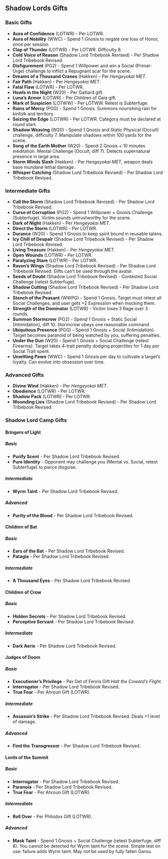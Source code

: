 ## Shadow Lords Gifts

### Basic Gifts
- **Aura of Confidence** (LOTWR) - Per LOTWR.
- **Aura of Nobility** (WWC) - Spend 1 Gnosis to negate one loss of Honor, once per session.
- **Clap of Thunder** (LOTWR) - Per LOTWR. Difficulty 8.
- **Cold Voice of Reason** (Shadow Lord Tribebook Revised) - Per Shadow Lord Tribebook Revised.
- **Disfigurement** (PG2) - Spend 1 Willpower and win a Social (Primal-Urge) challenge to inflict a Repugnant scar for the scene.
- **Dreams of a Thousand Cranes** (Hakken) - Per *Hengeyokai MET*.
- **Fair Path** (Hakken) - Per *Hengeyokai MET*.
- **Fatal Flaw** (LOTWR) - Per LOTWR.
- **Howls in the Night** (W20) - Per Galliard gift.
- **Luna’s Armor** (LOTWR) - Per Children of Gaia gift.
- **Mark of Suspicion** (LOTWW) - Per LOTWW. Retest is Subterfuge.
- **Rains of Mercy** (PGG) - Spend 1 Gnosis. Summons nourishing rain for kinfolk and territory.
- **Seizing the Edge** (LOTWR) - Per LOTWR. Category must be declared at round start.
- **Shadow Weaving** (W20) - Spend 1 Gnosis and Static Physical (Occult) challenge, difficulty 7. Manipulate shadows within 100 yards for the scene.
- **Song of the Earth Mother** (W20) - Spend 2 Gnosis + 10 minutes meditation. Mental Challenge (Occult, diff 7). Detects supernatural presence in large area.
- **Storm Winds Slash** (Hakken) - Per *Hengeyokai MET*, weapon deals base mundane lethal damage.
- **Whisper Catching** (Shadow Lord Tribebook Revised) - Per Shadow Lord Tribebook Revised.

### Intermediate Gifts
- **Call the Storm** (Shadow Lord Tribebook Revised) - Per Shadow Lord Tribebook Revised.
- **Curse of Corruption** (PG2) - Spend 1 Willpower + Gnosis Challenge (Subterfuge). Victim sounds untrustworthy for the scene.
- **Dark of Night** (Hakken) - Per *Hengeyokai MET*.
- **Direct the Storm** (LOTWR) - Per LOTWR.
- **Durance** (W20) - Spend 1 Gnosis to keep spirit bound in reusable talens.
- **Icy Chill of Despair** (Shadow Lord Tribebook Revised) - Per Shadow Lord Tribebook Revised.
- **Living Treasure** (Hakken) - Per *Hengeyokai MET*.
- **Open Wounds** (LOTWR) - Per LOTWR.
- **Paralyzing Stare** (LOTWR) - Per LOTWR.
- **Raven’s Wings** (Shadow Lord Tribebook Revised) - Per Shadow Lord Tribebook Revised. Gifts can’t be used through the avatar.
- **Seeds of Doubt** (Shadow Lord Tribebook Revised) - Contested Social Challenge (retest Subterfuge).
- **Shadow Cutting** (Shadow Lord Tribebook Revised) - Per Shadow Lord Tribebook Revised.
- **Stench of the Peasant** (WWPG) - Spend 1 Gnosis. Target must retest all Social Challenges, and user gets +2 Expression when mocking them.
- **Strength of the Dominator** (LOTWR) - Victim loses 3 Rage over 3 rounds.
- **Summon Stormcrow** (PG2) - Spend 1 Gnosis + Static Social (Intimidation), diff 10. Stormcrow obeys one reasonable command.
- **Ubiquitous Presence** (PGG) - Spend 1 Gnosis + Social (Intimidation). Target becomes paranoid of being watched by you, suffering penalties.
- **Under the Gun** (W20) - Spend 1 Gnosis + Social Challenge (retest Firearms). Target takes 4-trait penalty dodging projectiles for 1 day per Social Trait spent.
- **Unwitting Pawn** (WWC) - Spend 1 Gnosis per day to cultivate a target’s loyalty. Can evolve into obsession over time.

### Advanced Gifts
- **Divine Wind** (Hakken) - Per *Hengeyokai MET*.
- **Obedience** (LOTWR) - Per LOTWR.
- **Shadow Pack** (LOTWR) - Per LOTWR.
- **Wounding Lies** (Shadow Lord Tribebook Revised) - Per Shadow Lord Tribebook Revised.

### Shadow Lord Camp Gifts

#### Bringers of Light
##### Basic
- **Purify Scent** - Per Shadow Lord Tribebook Revised.
- **Pure Identity** - Opponent may challenge you (Mental vs. Social, retest Subterfuge) to pierce disguise.

##### Intermediate
- **Wyrm Taint** - Per Shadow Lord Tribebook Revised.

##### Advanced
- **Purity of the Blood** - Per Shadow Lord Tribebook Revised.

#### Children of Bat

##### Basic
- **Ears of the Bat** - Per Shadow Lord Tribebook Revised.
- **Patagia** - Per Shadow Lord Tribebook Revised.

##### Intermediate
- **A Thousand Eyes** - Per Shadow Lord Tribebook Revised.

#### Children of Crow

##### Basic
- **Hidden Secrets** - Per Shadow Lord Tribebook Revised.
- **Perceptive Servant** - Per Shadow Lord Tribebook Revised.

##### Intermediate
- **Dark Aerie** - Per Shadow Lord Tribebook Revised.

#### Judges of Doom
##### Basic
- **Executioner’s Privilege** - Per Get of Fenris Gift *Halt the Coward’s Flight*.
- **Interrogator** - Per Shadow Lord Tribebook Revised.
- **True Fear** - Per Ahroun Gift (LOTWR).

##### Intermediate
- **Assassin’s Strike** - Per Shadow Lord Tribebook Revised. Deals +1 level of damage.

##### Advanced
- **Find the Transgressor** - Per Shadow Lord Tribebook Revised.

#### Lords of the Summit

##### Basic
- **Interrogator** - Per Shadow Lord Tribebook Revised.
- **Paranoia** - Per Shadow Lord Tribebook Revised.
- **True Fear** - Per Ahroun Gift (LOTWR).

##### Intermediate
- **Roll Over** - Per Philodox Gift (LOTWR).

##### Advanced
- **Mask Taint** - Spend 1 Gnosis + Social Challenge (retest Subterfuge, diff 8). You cannot be detected for Wyrm taint for the scene. Simple test on use: failure adds Wyrm taint. May not be used by fully fallen Garou.